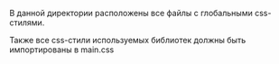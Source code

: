 В данной директории расположены все файлы с глобальными css-стилями.

Также все css-стили используемых библиотек должны быть импортированы в main.css
